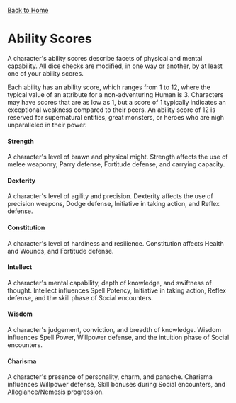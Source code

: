 [Back to Home](../../README.md)

# Ability Scores

A character's ability scores describe facets of physical and mental capability. All dice checks are modified, in one way or another, by at least one of your ability scores.

Each ability has an ability score, which ranges from 1 to 12, where the typical value of an attribute for a non-adventuring Human is 3. Characters may have scores that are as low as 1, but a score of 1 typically indicates an exceptional weakness compared to their peers. An ability score of 12 is reserved for supernatural entities, great monsters, or heroes who are nigh unparalleled in their power.

#### Strength

A character's level of brawn and physical might. Strength affects the use of melee weaponry, Parry defense, Fortitude defense, and carrying capacity.

#### Dexterity

A character's level of agility and precision. Dexterity affects the use of precision weapons, Dodge defense, Initiative in taking action, and Reflex defense.

#### Constitution

A character's level of hardiness and resilience. Constitution affects Health and Wounds, and Fortitude defense.

#### Intellect

A character's mental capability, depth of knowledge, and swiftness of thought. Intellect influences Spell Potency, Initiative in taking action, Reflex defense, and the skill phase of Social encounters.

#### Wisdom

A character's judgement, conviction, and breadth of knowledge. Wisdom influences Spell Power, Willpower defense, and the intuition phase of Social encounters.

#### Charisma

A character's presence of personality, charm, and panache. Charisma influences Willpower defense, Skill bonuses during Social encounters, and Allegiance/Nemesis progression.